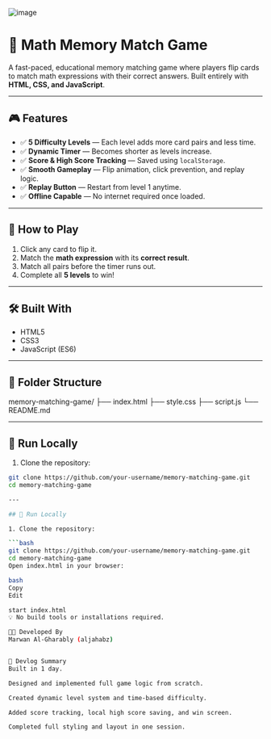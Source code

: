![image](https://github.com/user-attachments/assets/86047bfc-01d7-44c1-95af-d9bde5748e84)

# 🧠 Math Memory Match Game

A fast-paced, educational memory matching game where players flip cards to match math expressions with their correct answers. Built entirely with **HTML, CSS, and JavaScript**.

---

## 🎮 Features

- ✅ **5 Difficulty Levels** — Each level adds more card pairs and less time.
- ✅ **Dynamic Timer** — Becomes shorter as levels increase.
- ✅ **Score & High Score Tracking** — Saved using `localStorage`.
- ✅ **Smooth Gameplay** — Flip animation, click prevention, and replay logic.
- ✅ **Replay Button** — Restart from level 1 anytime.
- ✅ **Offline Capable** — No internet required once loaded.

---

## 🧩 How to Play

1. Click any card to flip it.
2. Match the **math expression** with its **correct result**.
3. Match all pairs before the timer runs out.
4. Complete all **5 levels** to win!

---

## 🛠️ Built With

- HTML5  
- CSS3  
- JavaScript (ES6)

---

## 📁 Folder Structure

memory-matching-game/
├── index.html
├── style.css
├── script.js
└── README.md

---

## 🚀 Run Locally

1. Clone the repository:

```bash
git clone https://github.com/your-username/memory-matching-game.git
cd memory-matching-game

---

## 🚀 Run Locally

1. Clone the repository:

```bash
git clone https://github.com/your-username/memory-matching-game.git
cd memory-matching-game
Open index.html in your browser:

bash
Copy
Edit

start index.html
💡 No build tools or installations required.

👨‍💻 Developed By
Marwan Al-Gharably (aljahabz)


🧠 Devlog Summary
Built in 1 day.

Designed and implemented full game logic from scratch.

Created dynamic level system and time-based difficulty.

Added score tracking, local high score saving, and win screen.

Completed full styling and layout in one session.

